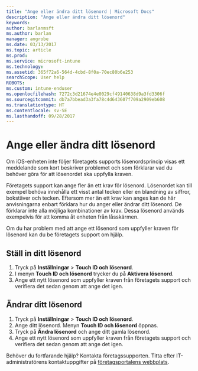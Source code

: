 ```yaml
---
title: "Ange eller ändra ditt lösenord | Microsoft Docs"
description: "Ange eller ändra ditt lösenord"
keywords: 
author: barlanmsft
ms.author: barlan
manager: angrobe
ms.date: 03/13/2017
ms.topic: article
ms.prod: 
ms.service: microsoft-intune
ms.technology: 
ms.assetid: 365f72a6-564d-4cbd-8f0a-70ec80b6e253
searchScope: User help
ROBOTS: 
ms.custom: intune-enduser
ms.openlocfilehash: 7272c3d21674e4e0029cf49140638d9a3fd3306f
ms.sourcegitcommit: db7a7bbead3a3fa78c4d643607f709a2909eb608
ms.translationtype: HT
ms.contentlocale: sv-SE
ms.lasthandoff: 09/28/2017
---
```

# <a name="set-or-change-your-passcode"></a>Ange eller ändra ditt lösenord

Om iOS-enheten inte följer företagets supports lösenordsprincip visas ett meddelande som kort beskriver problemet och som förklarar vad du behöver göra för att lösenordet ska uppfylla kraven.

Företagets support kan ange fler än ett krav för lösenord. Lösenordet kan till exempel behöva innehålla ett visst antal tecken eller en blandning av siffror, bokstäver och tecken. Eftersom mer än ett krav kan anges kan de här anvisningarna enbart förklara hur du anger eller ändrar ditt lösenord. De förklarar inte alla möjliga kombinationer av krav. Dessa lösenord används exempelvis för att komma åt enheten från låsskärmen.

Om du har problem med att ange ett lösenord som uppfyller kraven för lösenord kan du be företagets support om hjälp.

## <a name="set-your-passcode"></a>Ställ in ditt lösenord

1. Tryck på **Inställningar** > **Touch ID och lösenord**.
2. I menyn **Touch ID och lösenord** trycker du på **Aktivera lösenord**.
3. Ange ett nytt lösenord som uppfyller kraven från företagets support och verifiera det sedan genom att ange det igen.

## <a name="change-your-passcode"></a>Ändrar ditt lösenord

1. Tryck på **Inställningar** > **Touch ID och lösenord**.
2. Ange ditt lösenord. Menyn **Touch ID och lösenord** öppnas.
2. Tryck på **Ändra lösenord** och ange ditt gamla lösenord.
3. Ange ett nytt lösenord som uppfyller kraven från företagets support och verifiera det sedan genom att ange det igen.

Behöver du fortfarande hjälp? Kontakta företagssupporten. Titta efter IT-administratörens kontaktuppgifter på [företagsportalens webbplats](https://portal.manage.microsoft.com).
